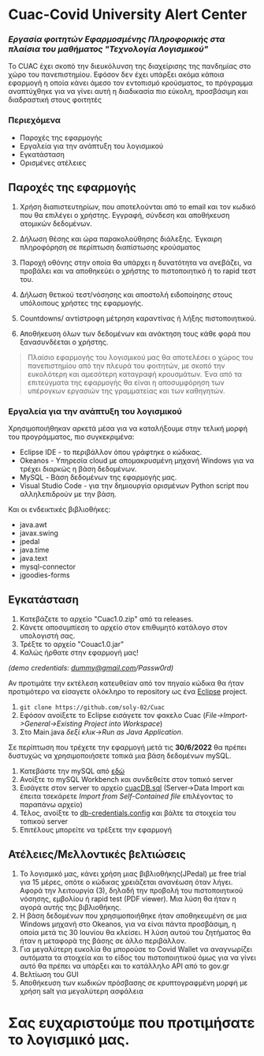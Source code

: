# Cuac-Covid University Alert Center
### _Εργασία φοιτητών Εφαρμοσμένης Πληροφορικής στα πλαίσια του μαθήματος "Τεχνολογία Λογισμικού"_


Το CUAC έχει σκοπό την διευκόλυνση της διαχείρισης της πανδημίας στο χώρο του πανεπιστημίου. Εφόσον δεν έχει υπάρξει ακόμα κάποια εφαρμογή η οποία κάνει άμεσο τον εντοπισμό κρούσματος, το πρόγραμμα αναπτύχθηκε για να γίνει αυτή η διαδικασία πιο εύκολη, προσβάσιμη και διαδραστική στους φοιτητές

### Περιεχόμενα
- Παροχές της εφαρμογής
- Εργαλεία για την ανάπτυξη του λογισμικού
- Εγκατάσταση
- Ορισμένες ατέλειες


## Παροχές της εφαρμογής

1. Χρήση διαπιστευτηρίων, που αποτελούνται από το email και τον κωδικό που
θα επιλέγει ο χρήστης. Εγγραφή, σύνδεση και αποθήκευση ατομικών δεδομένων.

2. Δήλωση θέσης και ώρα παρακολούθησης διάλεξης. Έγκαιρη πληροφόρηση σε 
περίπτωση διαπίστωσης κρούσματος
3. Παροχή οθόνης στην οποία θα υπάρχει η δυνατότητα να ανεβάζει, να προβάλει και να αποθηκεύει ο χρήστης το πιστοποιητικό ή το rapid τεστ του.

4. Δήλωση θετικού τεστ/νόσησης και αποστολή ειδοποίησης στους υπόλοιπους χρήστες της εφαρμογής.

5. Countdowns/ αντίστροφη μέτρηση καραντίνας ή λήξης πιστοποιητικού.
6. Αποθήκευση όλων των δεδομένων και ανάκτηση τους κάθε φορά που ξανασυνδέεται ο χρήστης.


> Πλαίσιο εφαρμογής του λογισμικού μας θα αποτελέσει ο χώρος του 
πανεπιστημίου από την πλευρά του φοιτητών, με σκοπό την ευκολότερη και 
αμεσότερη καταγραφή κρουσμάτων. Ένα από τα επιτεύγματα της εφαρμογής 
θα είναι η αποσυμφόρηση των υπέρογκων εργασιών της γραμματείας και των 
καθηγητών.


### Εργαλεία για την ανάπτυξη του λογισμικού
Χρησιμοποιήθηκαν αρκετά μέσα για να καταλήξουμε στην τελική μορφή του προγράμματος, πιο συγκεκριμένα:

- Eclipse IDE - το περιβάλλον όπου γράφτηκε ο κώδικας.
- Okeanos - Υπηρεσία cloud με απομακρυσμένη μηχανή Windows για να τρέχει διαρκώς η βάση δεδομένων.
- MySQL - Βάση δεδομένων της εφαρμογής μας.
- Visual Studio Code - για την δημιουργία ορισμένων Python script που αλληλεπιδρούν με την βάση.

Και οι ενδεικτικές βιβλιοθήκες: 
- java.awt
- javax.swing
- jpedal
- java.time
- java.text
- mysql-connector
- jgoodies-forms


## Εγκατάσταση
1. Κατεβάζετε το αρχείο "Cuac1.0.zip" από τα releases.
2. Κάνετε αποσυμπίεση το αρχείο στον επιθυμητό κατάλογο στον υπολογιστή σας.
3. Τρέξτε το αρχείο "Couac1.0.jar"
4. Καλώς ήρθατε στην εφαρμογή μας!

_(demo credentials: dummy@gmail.com/Passw0rd)_

Αν προτιμάτε την εκτέλεση κατευθείαν από τον πηγαίο κώδικα θα ήταν προτιμότερο να είσαγετε ολόκληρο το repository ως ένα [Eclipse](https://www.eclipse.org/downloads/) project.
1. `git clone https://github.com/soly-02/Cuac`
2. Εφόσον ανοίξετε το Eclipse εισάγετε τον φακελο Cuac  (_File->Import->General->Existing Project into Workspace_)
3. Στο Main.java _δεξί κλικ->Run as Java Application_.

Σε περίπτωση που τρέχετε την εφαρμογή μετά τις **30/6/2022**  θα πρέπει δυστυχώς να χρησιμοποιήσετε τοπικά μια βάση δεδομένων mySQL.
1. Κατεβάστε την mySQL  από [εδώ](https://dev.mysql.com/downloads/installer/)
2. Ανοίξτε το mySQL Workbench και συνδεθείτε στον τοπικό server
3. Εισάγετε στον server το αρχείο [cuacDB.sql](https://github.com/soly-02/Cuac/blob/master/database/cuacDB.sql) (Server->Data Import και έπειτα τσεκάρετε _Import from Self-Contained file_ επιλέγοντας το παραπάνω αρχείο)
4. Τέλος, ανοίξτε το [db-credentials.config](https://github.com/soly-02/Cuac/blob/master/database/db-credentials.config) και βάλτε τα στοιχεία του τοπικού server
5. Επιτέλους μπορείτε να τρέξετε την εφαρμογή


## Ατέλειες/Μελλοντικές βελτιώσεις
 1. Το λογισμικό μας, κάνει χρήση μιας βιβλιοθήκης(JPedal) με free trial για 15 μέρες, οπότε ο κώδικας χρειάζεται ανανέωση όταν λήγει. Αφορά την λειτουργία (3), δηλαδή την προβολή του πιστοποιητικού νόσησης, εμβολίου ή rapid test (PDF viewer). Μια λύση θα ήταν η αγορά αυτής της βιβλιοθήκης.
 2. Η βάση δεδομένων που χρησιμοποιήθηκε ήταν αποθηκευμένη σε μια Windows μηχανή στο Okeanos, για να είναι πάντα προσβάσιμη, η οποία μετά τις 30 Ιουνίου θα κλείσει. Η λύση αυτού του ζητήματος θα ήταν η μεταφορά της βάσης σε άλλο περιβάλλον.
 3. Για μεγαλύτερη ευκολία θα μπορούσε το Covid Wallet να αναγνωρίζει αυτόματα τα στοιχεία και το είδος του πιστοποιητικού όμως για να γίνει αυτό θα πρέπει να υπάρξει και το κατάλληλο API από το gov.gr
 4. Βελτίωση του GUI
 5. Αποθήκευση των κωδικών πρόσβασης σε κρυπτογραφμένη μορφή με χρήση salt για μεγαλύτερη ασφάλεια

# Σας ευχαριστούμε που προτιμήσατε το λογισμικό μας.
